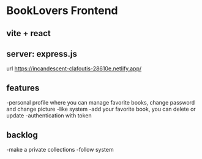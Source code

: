 # BookLovers Frontend

## vite + react

## server: express.js


 url https://incandescent-clafoutis-28610e.netlify.app/


 ## features

 -personal profile where you can manage favorite books, change password and change picture
 -like system
 -add your favorite book, you can delete or update
 -authentication with token


 ## backlog 

 -make a private collections
 -follow system 
